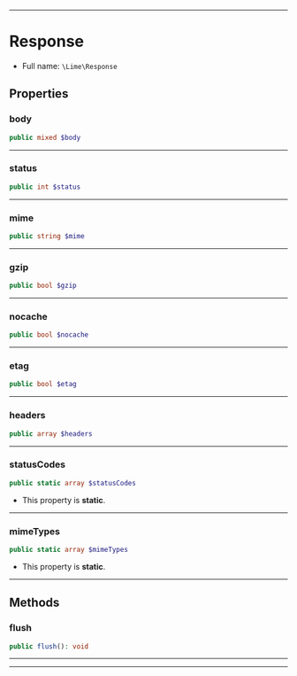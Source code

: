 ***

# Response

* Full name: `\Lime\Response`

## Properties

### body

```php
public mixed $body
```

***

### status

```php
public int $status
```

***

### mime

```php
public string $mime
```

***

### gzip

```php
public bool $gzip
```

***

### nocache

```php
public bool $nocache
```

***

### etag

```php
public bool $etag
```

***

### headers

```php
public array $headers
```

***

### statusCodes

```php
public static array $statusCodes
```

* This property is **static**.

***

### mimeTypes

```php
public static array $mimeTypes
```

* This property is **static**.

***

## Methods

### flush

```php
public flush(): void
```

***


***

